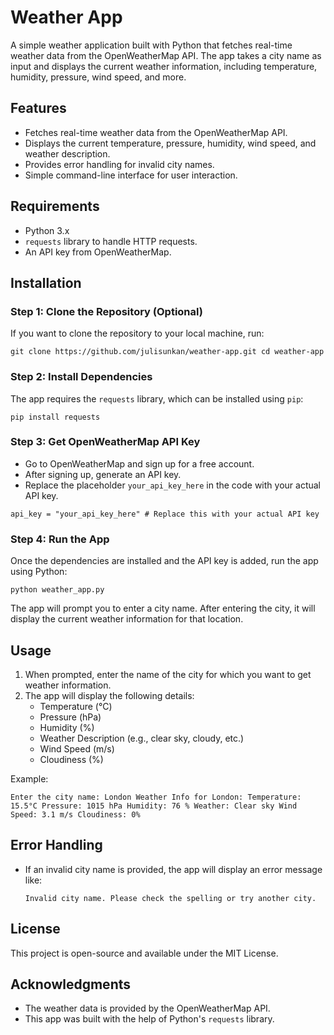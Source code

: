 Weather App
===========

A simple weather application built with Python that fetches real-time weather data from the OpenWeatherMap API. The app takes a city name as input and displays the current weather information, including temperature, humidity, pressure, wind speed, and more.

Features
--------

*   Fetches real-time weather data from the OpenWeatherMap API.
*   Displays the current temperature, pressure, humidity, wind speed, and weather description.
*   Provides error handling for invalid city names.
*   Simple command-line interface for user interaction.

Requirements
------------

*   Python 3.x
*   `requests` library to handle HTTP requests.
*   An API key from OpenWeatherMap.

Installation
------------

### Step 1: Clone the Repository (Optional)

If you want to clone the repository to your local machine, run:

`git clone https://github.com/julisunkan/weather-app.git cd weather-app`

### Step 2: Install Dependencies

The app requires the `requests` library, which can be installed using `pip`:

`pip install requests`

### Step 3: Get OpenWeatherMap API Key

*   Go to OpenWeatherMap and sign up for a free account.
*   After signing up, generate an API key.
*   Replace the placeholder `your_api_key_here` in the code with your actual API key.

`api_key = "your_api_key_here" # Replace this with your actual API key`

### Step 4: Run the App

Once the dependencies are installed and the API key is added, run the app using Python:

`python weather_app.py`

The app will prompt you to enter a city name. After entering the city, it will display the current weather information for that location.

Usage
-----

1.  When prompted, enter the name of the city for which you want to get weather information.
2.  The app will display the following details:
    *   Temperature (°C)
    *   Pressure (hPa)
    *   Humidity (%)
    *   Weather Description (e.g., clear sky, cloudy, etc.)
    *   Wind Speed (m/s)
    *   Cloudiness (%)

Example:

`Enter the city name: London Weather Info for London: Temperature: 15.5°C Pressure: 1015 hPa Humidity: 76 % Weather: Clear sky Wind Speed: 3.1 m/s Cloudiness: 0%`

Error Handling
--------------

*   If an invalid city name is provided, the app will display an error message like:
    
    `Invalid city name. Please check the spelling or try another city.`
    

License
-------

This project is open-source and available under the MIT License.

Acknowledgments
---------------

*   The weather data is provided by the OpenWeatherMap API.
*   This app was built with the help of Python's `requests` library.
